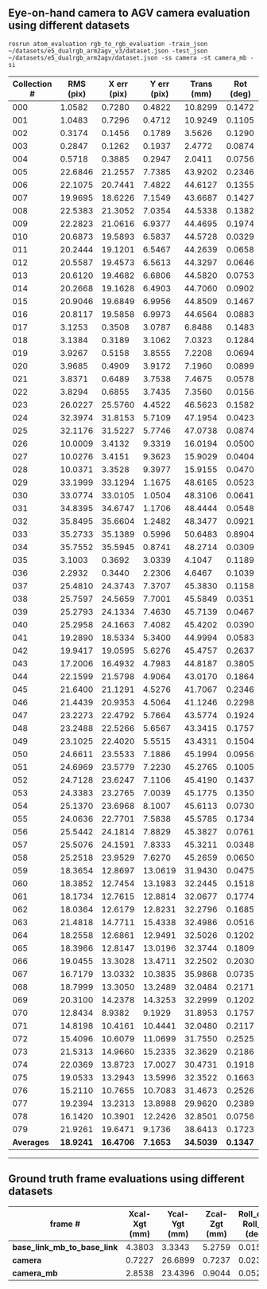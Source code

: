 ## Eye-on-hand camera to AGV camera evaluation using different datasets

    rosrun atom_evaluation rgb_to_rgb_evaluation -train_json ~/datasets/e5_dualrgb_arm2agv_v3/dataset.json -test_json ~/datasets/e5_dualrgb_arm2agv/dataset.json -ss camera -st camera_mb -si


| Collection # | RMS (pix) | X err (pix) | Y err (pix) | Trans (mm) | Rot (deg) |
|--------------|-----------|-------------|-------------|------------|-----------|
|     000      |   1.0582  |    0.7280   |    0.4822   |  10.8299   |   0.1472  |
|     001      |   1.0483  |    0.7296   |    0.4712   |  10.9249   |   0.1105  |
|     002      |   0.3174  |    0.1456   |    0.1789   |   3.5626   |   0.1290  |
|     003      |   0.2847  |    0.1262   |    0.1937   |   2.4772   |   0.0874  |
|     004      |   0.5718  |    0.3885   |    0.2947   |   2.0411   |   0.0756  |
|     005      |  22.6846  |   21.2557   |    7.7385   |  43.9202   |   0.2346  |
|     006      |  22.1075  |   20.7441   |    7.4822   |  44.6127   |   0.1355  |
|     007      |  19.9695  |   18.6226   |    7.1549   |  43.6687   |   0.1427  |
|     008      |  22.5383  |   21.3052   |    7.0354   |  44.5338   |   0.1382  |
|     009      |  22.2823  |   21.0616   |    6.9377   |  44.4695   |   0.1974  |
|     010      |  20.6873  |   19.5893   |    6.5837   |  44.5728   |   0.0329  |
|     011      |  20.2444  |   19.1201   |    6.5467   |  44.2639   |   0.0658  |
|     012      |  20.5587  |   19.4573   |    6.5613   |  44.3297   |   0.0646  |
|     013      |  20.6120  |   19.4682   |    6.6806   |  44.5820   |   0.0753  |
|     014      |  20.2668  |   19.1628   |    6.4903   |  44.7060   |   0.0902  |
|     015      |  20.9046  |   19.6849   |    6.9956   |  44.8509   |   0.1467  |
|     016      |  20.8117  |   19.5858   |    6.9973   |  44.6564   |   0.0883  |
|     017      |   3.1253  |    0.3508   |    3.0787   |   6.8488   |   0.1483  |
|     018      |   3.1384  |    0.3189   |    3.1062   |   7.0323   |   0.1284  |
|     019      |   3.9267  |    0.5158   |    3.8555   |   7.2208   |   0.0694  |
|     020      |   3.9685  |    0.4909   |    3.9172   |   7.1960   |   0.0899  |
|     021      |   3.8371  |    0.6489   |    3.7538   |   7.4675   |   0.0578  |
|     022      |   3.8294  |    0.6855   |    3.7435   |   7.3560   |   0.0156  |
|     023      |  26.0227  |   25.5760   |    4.4522   |  46.5623   |   0.1582  |
|     024      |  32.3974  |   31.8153   |    5.7109   |  47.1954   |   0.0423  |
|     025      |  32.1176  |   31.5227   |    5.7746   |  47.0738   |   0.0874  |
|     026      |  10.0009  |    3.4132   |    9.3319   |  16.0194   |   0.0500  |
|     027      |  10.0276  |    3.4151   |    9.3623   |  15.9029   |   0.0404  |
|     028      |  10.0371  |    3.3528   |    9.3977   |  15.9155   |   0.0470  |
|     029      |  33.1999  |   33.1294   |    1.1675   |  48.6165   |   0.0523  |
|     030      |  33.0774  |   33.0105   |    1.0504   |  48.3106   |   0.0641  |
|     031      |  34.8395  |   34.6747   |    1.1706   |  48.4444   |   0.0548  |
|     032      |  35.8495  |   35.6604   |    1.2482   |  48.3477   |   0.0921  |
|     033      |  35.2733  |   35.1389   |    0.5996   |  50.6483   |   0.8904  |
|     034      |  35.7552  |   35.5945   |    0.8741   |  48.2714   |   0.0309  |
|     035      |   3.1003  |    0.3692   |    3.0339   |   4.1047   |   0.1189  |
|     036      |   2.2932  |    0.3440   |    2.2306   |   4.6467   |   0.1039  |
|     037      |  25.4810  |   24.3743   |    7.3707   |  45.3830   |   0.1158  |
|     038      |  25.7597  |   24.5659   |    7.7001   |  45.5849   |   0.0351  |
|     039      |  25.2793  |   24.1334   |    7.4630   |  45.7139   |   0.0467  |
|     040      |  25.2958  |   24.1663   |    7.4082   |  45.4202   |   0.0390  |
|     041      |  19.2890  |   18.5334   |    5.3400   |  44.9994   |   0.0583  |
|     042      |  19.9417  |   19.0595   |    5.6276   |  45.4757   |   0.2637  |
|     043      |  17.2006  |   16.4932   |    4.7983   |  44.8187   |   0.3805  |
|     044      |  22.1599  |   21.5798   |    4.9064   |  43.0170   |   0.1864  |
|     045      |  21.6400  |   21.1291   |    4.5276   |  41.7067   |   0.2346  |
|     046      |  21.4439  |   20.9353   |    4.5064   |  41.1246   |   0.2298  |
|     047      |  23.2273  |   22.4792   |    5.7664   |  43.5774   |   0.1924  |
|     048      |  23.2488  |   22.5266   |    5.6567   |  43.3415   |   0.1757  |
|     049      |  23.1025  |   22.4020   |    5.5515   |  43.4311   |   0.1504  |
|     050      |  24.6611  |   23.5533   |    7.1886   |  45.1994   |   0.0956  |
|     051      |  24.6969  |   23.5779   |    7.2230   |  45.2765   |   0.1005  |
|     052      |  24.7128  |   23.6247   |    7.1106   |  45.4190   |   0.1437  |
|     053      |  24.3383  |   23.2765   |    7.0039   |  45.1775   |   0.1350  |
|     054      |  25.1370  |   23.6968   |    8.1007   |  45.6113   |   0.0730  |
|     055      |  24.0636  |   22.7701   |    7.5838   |  45.5785   |   0.1734  |
|     056      |  25.5442  |   24.1814   |    7.8829   |  45.3827   |   0.0761  |
|     057      |  25.5076  |   24.1591   |    7.8333   |  45.3211   |   0.0348  |
|     058      |  25.2518  |   23.9529   |    7.6270   |  45.2659   |   0.0650  |
|     059      |  18.3654  |   12.8697   |   13.0619   |  31.9430   |   0.0475  |
|     060      |  18.3852  |   12.7454   |   13.1983   |  32.2445   |   0.1518  |
|     061      |  18.1734  |   12.7615   |   12.8814   |  32.0677   |   0.1774  |
|     062      |  18.0364  |   12.6179   |   12.8231   |  32.2796   |   0.1685  |
|     063      |  21.4818  |   14.7711   |   15.4338   |  32.4986   |   0.0516  |
|     064      |  18.2558  |   12.6861   |   12.9491   |  32.5026   |   0.1202  |
|     065      |  18.3966  |   12.8147   |   13.0196   |  32.3744   |   0.1809  |
|     066      |  19.0455  |   13.3028   |   13.4711   |  32.2502   |   0.2030  |
|     067      |  16.7179  |   13.0332   |   10.3835   |  35.9868   |   0.0735  |
|     068      |  18.7999  |   13.3050   |   13.2489   |  32.0484   |   0.2171  |
|     069      |  20.3100  |   14.2378   |   14.3253   |  32.2999   |   0.1202  |
|     070      |  12.8434  |    8.9382   |    9.1929   |  31.8953   |   0.1757  |
|     071      |  14.8198  |   10.4161   |   10.4441   |  32.0480   |   0.2117  |
|     072      |  15.4096  |   10.6079   |   11.0699   |  31.7550   |   0.2525  |
|     073      |  21.5313  |   14.9660   |   15.2335   |  32.3629   |   0.2186  |
|     074      |  22.0369  |   13.8723   |   17.0027   |  30.4731   |   0.1918  |
|     075      |  19.0533  |   13.2943   |   13.5996   |  32.3522   |   0.1663  |
|     076      |  15.2110  |   10.7655   |   10.7083   |  31.4673   |   0.2526  |
|     077      |  19.2394  |   13.2313   |   13.8988   |  29.9620   |   0.2389  |
|     078      |  16.1420  |   10.3901   |   12.2426   |  32.8501   |   0.0756  |
|     079      |  21.9261  |   19.6471   |    9.1736   |  38.6413   |   0.1723  |
|   **Averages**   |  **18.9241**  |   **16.4706**   |    **7.1653**   |  **34.5039**   |   **0.1347**  |

_________________________________________

## Ground truth frame evaluations using different datasets

|          frame #          | Xcal-Xgt (mm) | Ycal-Ygt (mm) | Zcal-Zgt (mm) | Roll_cal-Roll_gt (deg) | Pitch_cal-Pitch_gt (deg) | Yaw_cal-Yaw_gt (deg) | Average - Trans | Average - Rot |
|---------------------------|---------------|---------------|---------------|------------------------|--------------------------|----------------------|-----------------|---------------|
| **base_link_mb_to_base_link** |     4.3803    |     3.3343    |     5.2759    |         0.0157         |          0.0895          |        0.0895        |      7.6250     |     0.1413    |
|           **camera**          |     0.7227    |    26.6899    |     0.7237    |         0.0238         |          0.0910          |        0.0910        |     31.0360     |     0.0990    |
|         **camera_mb**         |     2.8538    |    23.4396    |     0.9044    |         0.0528         |          0.1254          |        0.1254        |     23.6300     |     0.2852    |



